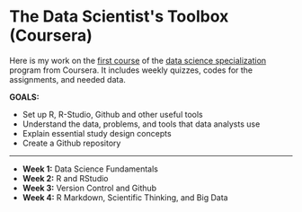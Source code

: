 The Data Scientist's Toolbox (Coursera)
======


Here is my work on the [first course](https://www.coursera.org/learn/data-scientists-tools) of the [data science specialization](https://www.coursera.org/specializations/jhu-data-science#courses) program from Coursera.
It includes weekly quizzes, codes for the assignments, and needed data.

**GOALS:**
* Set up R, R-Studio, Github and other useful tools
* Understand the data, problems, and tools that data analysts use
* Explain essential study design concepts
* Create a Github repository
_____
- **Week 1:** Data Science Fundamentals
- **Week 2:** R and RStudio
- **Week 3:** Version Control and Github
- **Week 4:** R Markdown, Scientific Thinking, and Big Data


